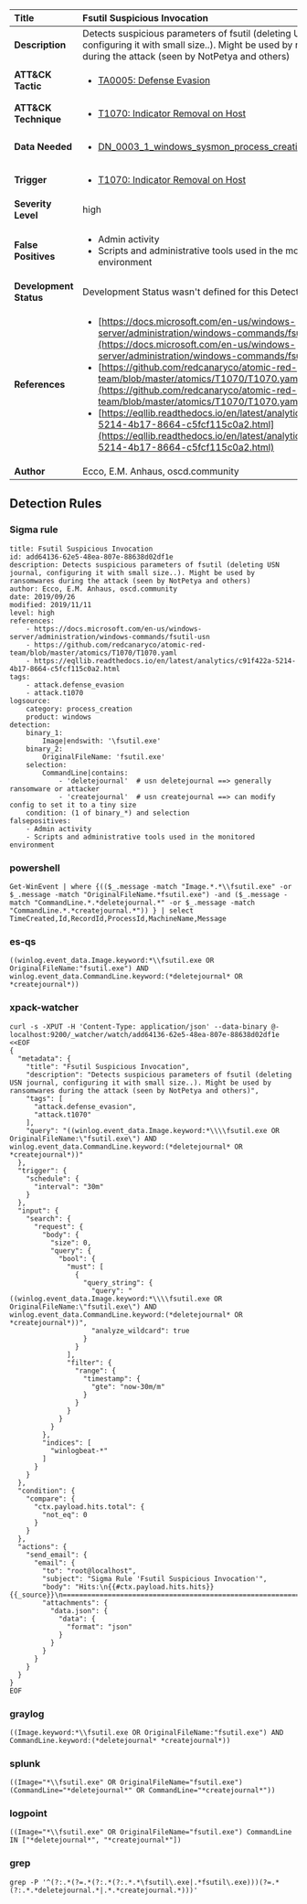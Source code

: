 | Title                    | Fsutil Suspicious Invocation       |
|:-------------------------|:------------------|
| **Description**          | Detects suspicious parameters of fsutil (deleting USN journal, configuring it with small size..). Might be used by ransomwares during the attack (seen by NotPetya and others) |
| **ATT&amp;CK Tactic**    |  <ul><li>[TA0005: Defense Evasion](https://attack.mitre.org/tactics/TA0005)</li></ul>  |
| **ATT&amp;CK Technique** | <ul><li>[T1070: Indicator Removal on Host](https://attack.mitre.org/techniques/T1070)</li></ul>  |
| **Data Needed**          | <ul><li>[DN_0003_1_windows_sysmon_process_creation](../Data_Needed/DN_0003_1_windows_sysmon_process_creation.md)</li></ul>  |
| **Trigger**              | <ul><li>[T1070: Indicator Removal on Host](../Triggers/T1070.md)</li></ul>  |
| **Severity Level**       | high |
| **False Positives**      | <ul><li>Admin activity</li><li>Scripts and administrative tools used in the monitored environment</li></ul>  |
| **Development Status**   |  Development Status wasn't defined for this Detection Rule yet  |
| **References**           | <ul><li>[https://docs.microsoft.com/en-us/windows-server/administration/windows-commands/fsutil-usn](https://docs.microsoft.com/en-us/windows-server/administration/windows-commands/fsutil-usn)</li><li>[https://github.com/redcanaryco/atomic-red-team/blob/master/atomics/T1070/T1070.yaml](https://github.com/redcanaryco/atomic-red-team/blob/master/atomics/T1070/T1070.yaml)</li><li>[https://eqllib.readthedocs.io/en/latest/analytics/c91f422a-5214-4b17-8664-c5fcf115c0a2.html](https://eqllib.readthedocs.io/en/latest/analytics/c91f422a-5214-4b17-8664-c5fcf115c0a2.html)</li></ul>  |
| **Author**               | Ecco, E.M. Anhaus, oscd.community |


## Detection Rules

### Sigma rule

```
title: Fsutil Suspicious Invocation
id: add64136-62e5-48ea-807e-88638d02df1e
description: Detects suspicious parameters of fsutil (deleting USN journal, configuring it with small size..). Might be used by ransomwares during the attack (seen by NotPetya and others)
author: Ecco, E.M. Anhaus, oscd.community
date: 2019/09/26
modified: 2019/11/11
level: high
references:
    - https://docs.microsoft.com/en-us/windows-server/administration/windows-commands/fsutil-usn
    - https://github.com/redcanaryco/atomic-red-team/blob/master/atomics/T1070/T1070.yaml
    - https://eqllib.readthedocs.io/en/latest/analytics/c91f422a-5214-4b17-8664-c5fcf115c0a2.html
tags:
    - attack.defense_evasion
    - attack.t1070
logsource:
    category: process_creation
    product: windows
detection:
    binary_1:
        Image|endswith: '\fsutil.exe'
    binary_2:
        OriginalFileName: 'fsutil.exe'
    selection:
        CommandLine|contains: 
            - 'deletejournal'  # usn deletejournal ==> generally ransomware or attacker
            - 'createjournal'  # usn createjournal ==> can modify config to set it to a tiny size
    condition: (1 of binary_*) and selection
falsepositives:
    - Admin activity
    - Scripts and administrative tools used in the monitored environment

```





### powershell
    
```
Get-WinEvent | where {(($_.message -match "Image.*.*\\fsutil.exe" -or $_.message -match "OriginalFileName.*fsutil.exe") -and ($_.message -match "CommandLine.*.*deletejournal.*" -or $_.message -match "CommandLine.*.*createjournal.*")) } | select TimeCreated,Id,RecordId,ProcessId,MachineName,Message
```


### es-qs
    
```
((winlog.event_data.Image.keyword:*\\fsutil.exe OR OriginalFileName:"fsutil.exe") AND winlog.event_data.CommandLine.keyword:(*deletejournal* OR *createjournal*))
```


### xpack-watcher
    
```
curl -s -XPUT -H 'Content-Type: application/json' --data-binary @- localhost:9200/_watcher/watch/add64136-62e5-48ea-807e-88638d02df1e <<EOF
{
  "metadata": {
    "title": "Fsutil Suspicious Invocation",
    "description": "Detects suspicious parameters of fsutil (deleting USN journal, configuring it with small size..). Might be used by ransomwares during the attack (seen by NotPetya and others)",
    "tags": [
      "attack.defense_evasion",
      "attack.t1070"
    ],
    "query": "((winlog.event_data.Image.keyword:*\\\\fsutil.exe OR OriginalFileName:\"fsutil.exe\") AND winlog.event_data.CommandLine.keyword:(*deletejournal* OR *createjournal*))"
  },
  "trigger": {
    "schedule": {
      "interval": "30m"
    }
  },
  "input": {
    "search": {
      "request": {
        "body": {
          "size": 0,
          "query": {
            "bool": {
              "must": [
                {
                  "query_string": {
                    "query": "((winlog.event_data.Image.keyword:*\\\\fsutil.exe OR OriginalFileName:\"fsutil.exe\") AND winlog.event_data.CommandLine.keyword:(*deletejournal* OR *createjournal*))",
                    "analyze_wildcard": true
                  }
                }
              ],
              "filter": {
                "range": {
                  "timestamp": {
                    "gte": "now-30m/m"
                  }
                }
              }
            }
          }
        },
        "indices": [
          "winlogbeat-*"
        ]
      }
    }
  },
  "condition": {
    "compare": {
      "ctx.payload.hits.total": {
        "not_eq": 0
      }
    }
  },
  "actions": {
    "send_email": {
      "email": {
        "to": "root@localhost",
        "subject": "Sigma Rule 'Fsutil Suspicious Invocation'",
        "body": "Hits:\n{{#ctx.payload.hits.hits}}{{_source}}\n================================================================================\n{{/ctx.payload.hits.hits}}",
        "attachments": {
          "data.json": {
            "data": {
              "format": "json"
            }
          }
        }
      }
    }
  }
}
EOF

```


### graylog
    
```
((Image.keyword:*\\fsutil.exe OR OriginalFileName:"fsutil.exe") AND CommandLine.keyword:(*deletejournal* *createjournal*))
```


### splunk
    
```
((Image="*\\fsutil.exe" OR OriginalFileName="fsutil.exe") (CommandLine="*deletejournal*" OR CommandLine="*createjournal*"))
```


### logpoint
    
```
((Image="*\\fsutil.exe" OR OriginalFileName="fsutil.exe") CommandLine IN ["*deletejournal*", "*createjournal*"])
```


### grep
    
```
grep -P '^(?:.*(?=.*(?:.*(?:.*.*\fsutil\.exe|.*fsutil\.exe)))(?=.*(?:.*.*deletejournal.*|.*.*createjournal.*)))'
```



